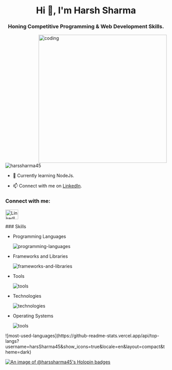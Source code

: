 <h1 align="center">Hi 👋, I'm Harsh Sharma</h1>
<h3 align="center">Honing Competitive Programming & Web Development Skills.</h3>
<img align="right" alt="coding" width="400" src="https://media.tenor.com/GfSX-u7VGM4AAAAC/coding.gif" />

<p align="left">
  <img src="https://komarev.com/ghpvc/?username=harssharma45&label=Profile%20views&color=0e75b6&style=flat" alt="harssharma45" />
</p>

- 🌱 Currently learning NodeJs.

- 📫 Connect with me on [LinkedIn](https://www.linkedin.com/in/harsh-sharma-848560230/).

<h3 align="left">Connect with me:</h3>
<p align="left">
  <a href="https://linkedin.com/in/harsh-sharma-848560230/" target="_blank">
    <img align="center" src="https://raw.githubusercontent.com/rahuldkjain/github-profile-readme-generator/master/src/images/icons/Social/linked-in-alt.svg" alt="LinkedIn" height="30" width="40" />
  </a>
</p>

<p align="left">
  ### Skills

- Programming Languages

  ![programming-languages](https://skillicons.dev/icons?i=cpp,java,python,css,javascript,c)

- Frameworks and Libraries

  ![frameworks-and-libraries](https://skillicons.dev/icons?i=react,nodejs)

- Tools

  ![tools](https://skillicons.dev/icons?i=vscode,sublime,github)


- Technologies

  ![technologies](https://skillicons.dev/icons?i=git)
  

- Operating Systems

  ![tools](https://skillicons.dev/icons?i=ubuntu,kali,windows)
</p>
![most-used-languages](https://github-readme-stats.vercel.app/api/top-langs?username=harsSharma45&show_icons=true&locale=en&layout=compact&theme=dark)

[![An image of @harssharma45's Holopin badges](https://holopin.me/harssharma45)](https://holopin.io/@harssharma45)


